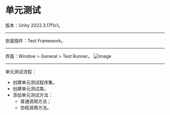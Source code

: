 # 单元测试
版本：Unity 2022.3.17f1c1。
***
安装插件：Test Framework。
***
界面：Window > General > Test Runner。
![image](https://github.com/user-attachments/assets/e9b38f30-b35e-43c4-a6f3-34b588a76867)
***
单元测试流程：
- 创建单元测试程序集。
- 创建单元测试类。
- 添加单元测试方法：
  - 普通调用方法；
  - 协程调用方法。
